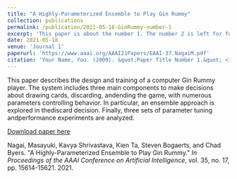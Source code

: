 ```yaml
---
title: "A Highly-Parameterized Ensemble to Play Gin Rummy"
collection: publications
permalink: /publication/2021-05-18-GinRummy-number-1
excerpt: 'This paper is about the number 1. The number 2 is left for future work.'
date: 2021-05-18
venue: 'Journal 1'
paperurl: 'https://www.aaai.org/AAAI21Papers/EAAI-37.NagaiM.pdf'
citation: 'Your Name, You. (2009). &quot;Paper Title Number 1.&quot; <i>Journal 1</i>. 1(1).'
---
```

This paper describes the design and training of a computer Gin Rummy player. The system includes three main components to make decisions about drawing cards, discarding, andending the game, with numerous parameters controlling behavior. In particular, an ensemble approach is explored in thediscard decision. Finally, three sets of parameter tuning andperformance experiments are analyzed.

[Download paper here](https://www.aaai.org/AAAI21Papers/EAAI-37.NagaiM.pdf)

Nagai, Masayuki, Kavya Shrivastava, Kien Ta, Steven Bogaerts, and Chad Byers. "A Highly-Parameterized Ensemble to Play Gin Rummy." <i>In Proceedings of the AAAI Conference on Artificial Intelligence</i>, vol. 35, no. 17, pp. 15614-15621. 2021.
